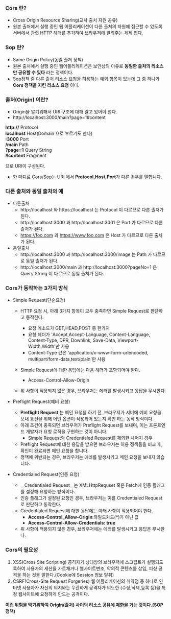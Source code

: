### Cors 란?
- Cross Origin Resource Sharing(교차 출처 자원 공유)
- 원본 출처에서 실행 중인 웹 어플리케이션이 다른 출처의 자원에 접근할 수 있도록 서버에서 관련 HTTP 헤더를 추가하여 브라우저에
알려주는 체제 입다.

### Sop 란?
- Same Origin Policy(동일 출처 정책)
- 원본 출처에서 실행 중인 웹어플리케이션은 보안상의 이유로 __동일한 출처의 리소스만 공유할 수 있다__ 라는 정책이다.
- Sop정책 중 다른 출처 리소스 요청을 허용하는 예외 항목이 있는데 그 중 하나가 __Cors 정책을 지킨 리소스 요청__ 이다.

### 출처(Origin) 이란?
- Origin을 알기위해서 URI 구조에 대해 알고 있어야 한다.
- http://localhost:3000/main?page=1#content

__http://__   Protocol<br>
__localhost__  Host(Domain 으로 부르기도 한다)<br>
__:3000__  Port<br>
__/main__  Path<br>
__?page=1__  Query String<br>
__#content__  Fragment<br>

으로 URI이 구성된다.

- 한 마디로 Cors/Sop는 URI 에서 **Protocol,Host,Port**가 다른 경우를 말합니다.

### 다른 출처와 동일 출처의 예

- 다른출처
	- http://localhost 와 https://localhost 는 Protocol 이 다르므로 다른 출처가 된다.
	- http://localhost:3000 과 http://localhost:3001 은 Port 가 다르므로 다른 출처가 된다.
	- https://foo.com 과 https://www.foo.com 은 Host 가 다르므로 다른 출처가 된다.
- 동일출처
	- http://localhost:3000 과 http://localhost:3000/image 는 Path 가 다르므로 동일 출처가 된다.
	- http://localhost:3000/main 과 http://localhost:3000?pageNo=1 은 Query String 이 다르므로 동일 출처가 된다.

### Cors가 동작하는 3가지 방식
- Simple Request(단순요청)
	- HTTP 요청 시, 아래 3가지 항목이 모두 충족하면 Simple Request로 판단하고 동작한다.
		- 요청 메소드가 GET,HEAD,POST 중 한가지
		- 요청 헤더가 'Accept,Accept-Language, Content-Language, Content-Type, DPR, Downlink, Save-Data,
		Viewport-Width,Width'만 사용
		- Content-Type 값은 'application/x-www-form-urlencoded, multipart/form-data,text/plain'만 사용

	- Simple Request에 대한 응답에는 다음 헤더가 포함되어야 한다.
		- Access-Control-Allow-Origin

	- 위 사항이 적용되지 않은 경우, 브라우저는 에러를 발생시키고 응답을 무시한다.

- Preflight Request(예비 요청)
	- __Preflight Request__ 는 메인 요청을 하기 전, 브라우저가 서버에 예비 요청을 보내 통신을 위해 어떤 옵션이 적용되어 있는지 
	확인 하는 동작 방식이다.
	- 아래 조건이 충족되면 브라우저가 Preflight Request를 보내며, 이는 프론트엔드 개발자가 요청 로직을 구현하는 것이 아니다.
		- Simple Request와 Credentialed Request를 제외한 나머지 경우
	- Preflight Request에 대한 응답을 받으면 브라우저는 허용 정책들을 비교 후, 확인이 완료되면 메인 요청을 합니다.
	- 정책에 위반되는 경우, 브라우저는 에러를 발생시키고 메인 요청을 보내지 않습니다.

- Credentialed Request(인증 요청)
	- __Credentialed Request__는 XMLHttpRequset 혹은 Fetch에 인증 플래그를 설정해 요청하는 방식이다.
	- 인증 플래그가 설정된 요청인 경우, 브라우저는 이를 Credentialed Request로 판단하고 동작한다.
	- Credentialed Request에 대한 응답에는 아래 사항이 적용되어야 한다.
		- __Access-Control_Allow-Origin__:와일드카드(*)가 아닌 값
		- __Access-Control-Allow-Credentials: true__
	- 위 사항이 적용되지 않은 경우, 브라우저에는 에러를 발생시키고 응답은 무시한다.

### Cors의 필요성
1. XSS(Cross Site Scripting)
공격자가 상대방의 브라우저에 스크립트가 실행되도록하여 사용자의 세션을 가로채거나 웹사이트변조, 악의적 콘텐츠를 삽입,
피싱 공격을 하는 것을 말한다.(Cookie에 Session 정보 탈취)
2. CSRF(Cross-Site Request Forgeries)
웹 어플리케이션의 취약점 중 하나로 인터넷 사용자가 자신의 의지와는 무관하게 공격자가 의도한 (수정,삭제,등록 등)을 특정 
웹사이트에 요청하게 만드는 공격이다.

__이런 위험을 막기위하여 Origin(출처) 사이의 리소스 공유에 제한을 거는 것이다.(SOP정책)__
